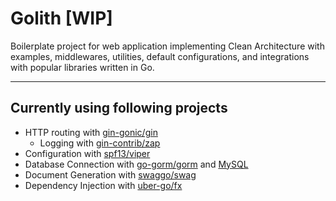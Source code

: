 # Golith [WIP]

Boilerplate project for web application implementing Clean Architecture with examples, middlewares, utilities, default
configurations, and integrations with popular libraries written in Go.

---

## Currently using following projects

- HTTP routing with [gin-gonic/gin](https://github.com/gin-gonic/gin)
    - Logging with [gin-contrib/zap](https://github.com/gin-contrib/zap)
- Configuration with [spf13/viper](https://github.com/spf13/viper)
- Database Connection with [go-gorm/gorm](https://github.com/go-gorm/gorm) and [MySQL](github.com/go-sql-driver/mysql)
- Document Generation with [swaggo/swag](https://github.com/swaggo/swag)
- Dependency Injection with [uber-go/fx](https://github.com/uber-go/fx)
